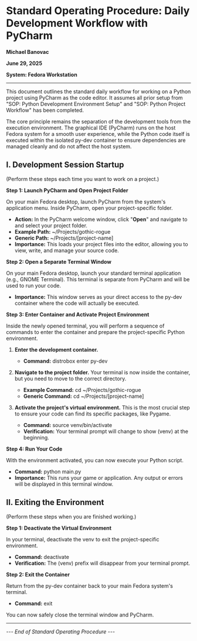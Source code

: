 # Standard Operating Procedure: Daily Development Workflow with PyCharm

**Michael Banovac**

**June 29, 2025**

**System: Fedora Workstation**

---

This document outlines the standard daily workflow for working on a Python project using PyCharm as the code editor. It assumes all prior setup from "SOP: Python Development Environment Setup" and "SOP: Python Project Workflow" has been completed.

The core principle remains the separation of the development tools from the execution environment. The graphical IDE (PyCharm) runs on the host Fedora system for a smooth user experience, while the Python code itself is executed within the isolated py-dev container to ensure dependencies are managed cleanly and do not affect the host system.

## I. Development Session Startup

(Perform these steps each time you want to work on a project.)

**Step 1: Launch PyCharm and Open Project Folder**

On your main Fedora desktop, launch PyCharm from the system's application menu. Inside PyCharm, open your project-specific folder.

- **Action:** In the PyCharm welcome window, click "**Open**" and navigate to and select your project folder.
- **Example Path:** ~/Projects/gothic-rogue
- **Generic Path:** ~/Projects/[project-name]
- **Importance:** This loads your project files into the editor, allowing you to view, write, and manage your source code.

**Step 2: Open a Separate Terminal Window**

On your main Fedora desktop, launch your standard terminal application (e.g., GNOME Terminal). This terminal is separate from PyCharm and will be used to run your code.

- **Importance:** This window serves as your direct access to the py-dev container where the code will actually be executed.

**Step 3: Enter Container and Activate Project Environment**

Inside the newly opened terminal, you will perform a sequence of commands to enter the container and prepare the project-specific Python environment.

1. **Enter the development container.**
   - **Command:** distrobox enter py-dev

2. **Navigate to the project folder.** Your terminal is now inside the container, but you need to move to the correct directory.
   - **Example Command:** cd ~/Projects/gothic-rogue
   - **Generic Command:** cd ~/Projects/[project-name]

3. **Activate the project's virtual environment.** This is the most crucial step to ensure your code can find its specific packages, like Pygame.
   - **Command:** source venv/bin/activate
   - **Verification:** Your terminal prompt will change to show (venv) at the beginning.

**Step 4: Run Your Code**

With the environment activated, you can now execute your Python script.

- **Command:** python main.py
- **Importance:** This runs your game or application. Any output or errors will be displayed in this terminal window.

## II. Exiting the Environment

(Perform these steps when you are finished working.)

**Step 1: Deactivate the Virtual Environment**

In your terminal, deactivate the venv to exit the project-specific environment.

- **Command:** deactivate
- **Verification:** The (venv) prefix will disappear from your terminal prompt.

**Step 2: Exit the Container**

Return from the py-dev container back to your main Fedora system's terminal.

- **Command:** exit

You can now safely close the terminal window and PyCharm.

---

*--- End of Standard Operating Procedure ---*
